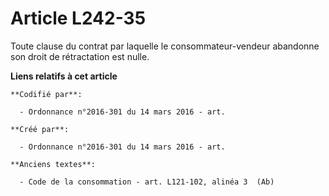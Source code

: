 # Article L242-35

Toute clause du contrat par laquelle le consommateur-vendeur abandonne son droit de rétractation est nulle.

**Liens relatifs à cet article**

	**Codifié par**:

	  - Ordonnance n°2016-301 du 14 mars 2016 - art.

	**Créé par**:

	  - Ordonnance n°2016-301 du 14 mars 2016 - art.

	**Anciens textes**:

	  - Code de la consommation - art. L121-102, alinéa 3  (Ab)
